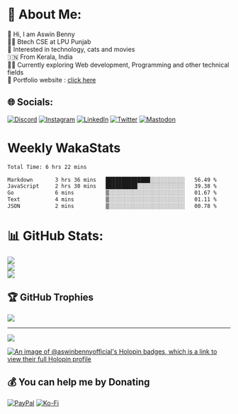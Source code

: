 # 💫 About Me:
👋 Hi, I am Aswin Benny<br>👨‍🎓 Btech CSE at LPU Punjab<br>🤟 Interested in technology, cats and movies<br>🇮🇳 From Kerala, India<br>👨‍💻 Currently exploring Web development, Programming and other technical fields <br>🔗 Portfolio website : <a href="http://aswinbennyofficial.github.io/" target="_blank">click here</a> 


## 🌐 Socials:
[![Discord](https://img.shields.io/badge/Discord-%237289DA.svg?logo=discord&logoColor=white)](https://discordapp.com/users/863725040738369556) [![Instagram](https://img.shields.io/badge/Instagram-%23E4405F.svg?logo=Instagram&logoColor=white)](https://instagram.com/aswinbenny.official) [![LinkedIn](https://img.shields.io/badge/LinkedIn-%230077B5.svg?logo=linkedin&logoColor=white)](https://linkedin.com/in/aswinbenny)  [![Twitter](https://img.shields.io/badge/Twitter-%231DA1F2.svg?logo=Twitter&logoColor=white)](https://twitter.com/aswinbenny_com) 
[![Mastodon](https://img.shields.io/badge/mastodon-%237289DA.svg?logo=mastodon&logoColor=white)](https://fosstodon.org/@aswinbenny)


# Weekly WakaStats
<!--START_SECTION:waka-->

```txt
Total Time: 6 hrs 22 mins

Markdown       3 hrs 36 mins   ██████████████░░░░░░░░░░░   56.49 %
JavaScript     2 hrs 30 mins   ██████████░░░░░░░░░░░░░░░   39.38 %
Go             6 mins          ▒░░░░░░░░░░░░░░░░░░░░░░░░   01.67 %
Text           4 mins          ▒░░░░░░░░░░░░░░░░░░░░░░░░   01.11 %
JSON           2 mins          ▒░░░░░░░░░░░░░░░░░░░░░░░░   00.78 %
```

<!--END_SECTION:waka-->


# 📊 GitHub Stats:
![](https://github-readme-stats.vercel.app/api?username=aswinbennyofficial&theme=radical&hide_border=false&include_all_commits=false&count_private=false)<br/>
![](https://github-readme-streak-stats.herokuapp.com/?user=aswinbennyofficial&theme=radical&hide_border=false)<br/>
![](https://github-readme-stats.vercel.app/api/top-langs/?username=aswinbennyofficial&theme=radical&hide_border=false&include_all_commits=false&count_private=false&layout=compact)

## 🏆 GitHub Trophies
![](https://github-profile-trophy.vercel.app/?username=aswinbennyofficial&theme=radical&no-frame=false&no-bg=true&margin-w=4)



---
[![](https://visitcount.itsvg.in/api?id=aswinbennyofficial&icon=5&color=0)](https://visitcount.itsvg.in)

[![An image of @aswinbennyofficial's Holopin badges, which is a link to view their full Holopin profile](https://holopin.me/aswinbennyofficial)](https://holopin.io/@aswinbennyofficial)

  ## 💰 You can help me by Donating
  [![PayPal](https://img.shields.io/badge/PayPal-00457C?style=for-the-badge&logo=paypal&logoColor=white)](https://paypal.me/aswinbennyofficial) [![Ko-Fi](https://img.shields.io/badge/Ko--fi-F16061?style=for-the-badge&logo=ko-fi&logoColor=white)](https://ko-fi.com/aswinbenny) 

  
<!-- Proudly created with GPRM ( https://gprm.itsvg.in ) -->

